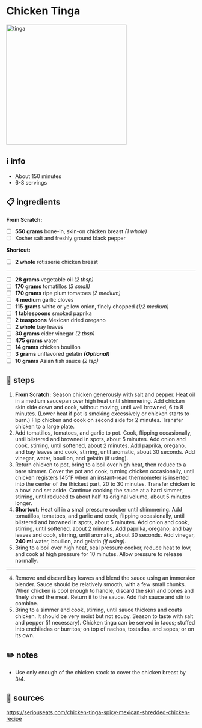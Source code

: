 # Chicken Tinga
<img src="https://www.seriouseats.com/thmb/MIIFDm26iGKgHzoP9wsIFnPMmm4=/1500x1125/filters:fill(auto,1)/__opt__aboutcom__coeus__resources__content_migration__serious_eats__seriouseats.com__recipes__images__2016__01__20160128-chicken-tinga-recipe-18-8860acec45b34865af917729d36b06b4.jpg" alt="tinga" width="320"/>  

## ℹ️ info
* About 150 minutes  
* 6-8 servings  

## 📋 ingredients

**From Scratch:**  
- [ ] **550	grams**	bone-in, skin-on chicken breast *(1 whole)*
- [ ] Kosher salt and freshly ground black pepper

**Shortcut:**  
- [ ] **2	whole**	rotisserie chicken breast

---

- [ ] **28	grams**	vegetable oil *(2 tbsp)*
- [ ] **170	grams**	tomatillos *(3 small)*
- [ ] **170	grams**	ripe plum tomatoes *(2 medium)*
- [ ] **4	medium**	garlic cloves
- [ ] **115	grams**	white or yellow onion, finely chopped *(1/2 medium)*
- [ ] **1	tablespoons**	smoked paprika
- [ ] **2	teaspoons**	Mexican dried oregano
- [ ] **2	whole**	bay leaves
- [ ] **30	grams**	cider vinegar *(2 tbsp)*
- [ ] **475	grams**	water
- [ ] **14	grams**	chicken bouillon
- [ ] **3	grams**	unflavored gelatin ***(Optional)***
- [ ] **10	grams**	Asian fish sauce *(2 tsp)*

## 🔪 steps

1. **From Scratch:** Season chicken generously with salt and pepper. Heat oil in a medium saucepan over high heat until shimmering. Add chicken skin side down and cook, without moving, until well browned, 6 to 8 minutes. (Lower heat if pot is smoking excessively or chicken starts to burn.) Flip chicken and cook on second side for 2 minutes. Transfer chicken to a large plate.
2. Add tomatillos, tomatoes, and garlic to pot. Cook, flipping occasionally, until blistered and browned in spots, about 5 minutes. Add onion and cook, stirring, until softened, about 2 minutes. Add paprika, oregano, and bay leaves and cook, stirring, until aromatic, about 30 seconds. Add vinegar, water, bouillon, and gelatin (if using).
3. Return chicken to pot, bring to a boil over high heat, then reduce to a bare simmer. Cover the pot and cook, turning chicken occasionally, until chicken registers 145°F when an instant-read thermometer is inserted into the center of the thickest part, 20 to 30 minutes. Transfer chicken to a bowl and set aside. Continue cooking the sauce at a hard simmer, stirring, until reduced to about half its original volume, about 5 minutes longer.
1. **Shortcut:** Heat oil in a small pressure cooker until shimmering. Add tomatillos, tomatoes, and garlic and cook, flipping occasionally, until blistered and browned in spots, about 5 minutes. Add onion and cook, stirring, until softened, about 2 minutes. Add paprika, oregano, and bay leaves and cook, stirring, until aromatic, about 30 seconds. Add vinegar, **240 ml** water, bouillon, and gelatin *(if using)*.
3. Bring to a boil over high heat, seal pressure cooker, reduce heat to low, and cook at high pressure for 10 minutes. Allow pressure to release normally.
---
4. Remove and discard bay leaves and blend the sauce using an immersion blender. Sauce should be relatively smooth, with a few small chunks. When chicken is cool enough to handle, discard the skin and bones and finely shred the meat. Return it to the sauce. Add fish sauce and stir to combine.
5. Bring to a simmer and cook, stirring, until sauce thickens and coats chicken. It should be very moist but not soupy. Season to taste with salt and pepper (if necessary). Chicken tinga can be served in tacos; stuffed into enchiladas or burritos; on top of nachos, tostadas, and sopes; or on its own.

## ✏️ notes
* Use only enough of the chicken stock to cover the chicken breast by 3/4.

## 🔗 sources
https://seriouseats.com/chicken-tinga-spicy-mexican-shredded-chicken-recipe  
